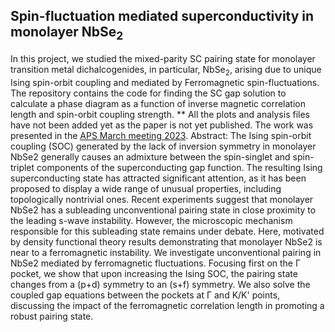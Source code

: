 ## Spin-fluctuation mediated superconductivity in monolayer NbSe$_2$

In this project, we studied the mixed-parity SC pairing state for monolayer transition metal dichalcogenides, in particular, NbSe$_2$, arising due to unique Ising spin-orbit coupling and mediated by Ferromagnetic spin-fluctuations. The repository contains the code for finding the SC gap solution to calculate a phase diagram as a function of inverse magnetic correlation length and spin-orbit coupling strength. 
** All the plots and analysis files have not been added yet as the paper is not yet published. 
The work was presented in the [APS March meeting 2023](https://meetings.aps.org/Meeting/MAR23/Session/G25.13).
Abstract: The Ising spin-orbit coupling (SOC) generated by the lack of inversion symmetry in monolayer NbSe2 generally causes an admixture between the spin-singlet and spin-triplet components of the superconducting gap function. The resulting Ising superconducting state has attracted significant attention, as it has been proposed to display a wide range of unusual properties, including topologically nontrivial ones. Recent experiments suggest that monolayer NbSe2 has a subleading unconventional pairing state in close proximity to the leading s-wave instability. However, the microscopic mechanism responsible for this subleading state remains under debate. Here, motivated by density functional theory results demonstrating that monolayer NbSe2 is near to a ferromagnetic instability. We investigate unconventional pairing in NbSe2  mediated by ferromagnetic fluctuations. Focusing first on the  Γ pocket, we show that upon increasing the Ising SOC, the pairing state changes from a  (p+d) symmetry to an (s+f) symmetry. We also solve the coupled gap equations between the pockets at Γ and K/K' points, discussing the impact of the ferromagnetic correlation length in promoting a robust pairing state.
